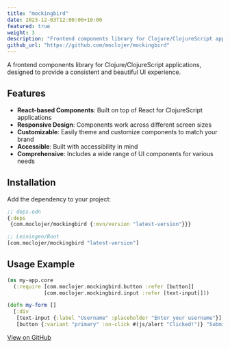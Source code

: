 ```yaml
---
title: "mockingbird"
date: 2023-12-03T12:00:00+10:00
featured: true
weight: 3
description: "Frontend components library for Clojure/ClojureScript applications"
github_url: "https://github.com/moclojer/mockingbird"
---
```


A frontend components library for Clojure/ClojureScript applications, designed to provide a consistent and beautiful UI experience.

## Features

- **React-based Components**: Built on top of React for ClojureScript applications
- **Responsive Design**: Components work across different screen sizes
- **Customizable**: Easily theme and customize components to match your brand
- **Accessible**: Built with accessibility in mind
- **Comprehensive**: Includes a wide range of UI components for various needs

## Installation

Add the dependency to your project:

```clojure
;; deps.edn
{:deps
 {com.moclojer/mockingbird {:mvn/version "latest-version"}}}

;; Leiningen/Boot
[com.moclojer/mockingbird "latest-version"]
```

## Usage Example

```clojure
(ns my-app.core
  (:require [com.moclojer.mockingbird.button :refer [button]]
            [com.moclojer.mockingbird.input :refer [text-input]]))

(defn my-form []
  [:div
   [text-input {:label "Username" :placeholder "Enter your username"}]
   [button {:variant "primary" :on-click #(js/alert "Clicked!")} "Submit"]])
```

[View on GitHub](https://github.com/moclojer/mockingbird)
